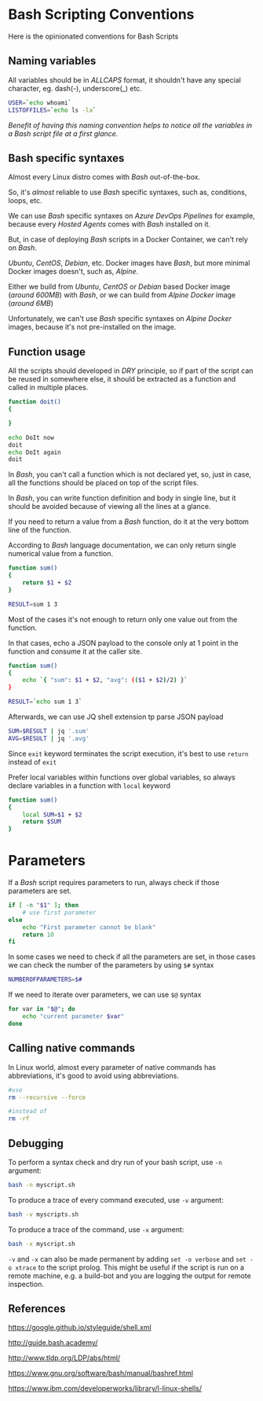 # Bash Scripting Conventions

Here is the opinionated conventions for Bash Scripts

## Naming variables

All variables should be in _ALLCAPS_ format, it shouldn't have any special character, eg. dash(-), underscore(_) etc.

```bash
USER=`echo whoami`
LISTOFFILES=`echo ls -la`
```

_Benefit of having this naming convention helps to notice all the variables in a Bash script file at a first glance._

## Bash specific syntaxes

Almost every Linux distro comes with _Bash_ out-of-the-box.

So, it's _almost_ reliable to use _Bash_ specific syntaxes, such as, conditions, loops, etc.

We can use _Bash_ specific syntaxes on _Azure DevOps Pipelines_ for example, because every _Hosted Agents_ comes with _Bash_ installed on it.

But, in case of deploying _Bash_ scripts in a Docker Container, we can't rely on _Bash_.

_Ubuntu_, _CentOS_, _Debian_, etc. Docker images have _Bash_, but more minimal Docker images doesn't, such as, _Alpine_.

Either we build from _Ubuntu_, _CentOS_ or _Debian_ based Docker image (_around 600MB_) with _Bash_, or we can build from _Alpine Docker_ image (_around 6MB_)

Unfortunately, we can't use _Bash_ specific syntaxes on _Alpine Docker_ images, because it's not pre-installed on the image.

## Function usage

All the scripts should developed in _DRY_ principle, so if part of the script can be reused in somewhere else, it should be extracted as a function and called in multiple places.

```bash
function doit()
{

}

echo DoIt now
doit
echo DoIt again
doit
```

In _Bash_, you can't call a function which is not declared yet, so, just in case, all the functions should be placed on top of the script files.

In _Bash_, you can write function definition and body in single line, but it should be avoided because of viewing all the lines at a glance.

If you need to return a value from a _Bash_ function, do it at the very bottom line of the function.

According to _Bash_ language documentation, we can only return single numerical value from a function.

```bash
function sum()
{
    return $1 + $2
}

RESULT=sum 1 3
```

Most of the cases it's not enough to return only one value out from the function.

In that cases, echo a JSON payload to the console only at 1 point in the function and consume it at the caller site.

```bash
function sum()
{
    echo `{ "sum": $1 + $2, "avg": (($1 + $2)/2) }`
}

RESULT=`echo sum 1 3`
```

Afterwards, we can use JQ shell extension tp parse JSON payload

```bash
SUM=$RESULT | jq '.sum'
AVG=$RESULT | jq '.avg'
```

Since `exit` keyword terminates the script execution, it's best to use `return` instead of `exit`

Prefer local variables within functions over global variables, so always declare variables in a function with `local` keyword

```bash
function sum()
{
    local SUM=$1 + $2
    return $SUM
}
```

# Parameters

If a _Bash_ script requires parameters to run, always check if those parameters are set.

```bash
if [ -n "$1" ]; then
    # use first parameter
else
    echo "First parameter cannot be blank"
    return 10
fi
```

In some cases we need to check if all the parameters are set, in those cases we can check the number of the parameters by using `$#` syntax

```bash
NUMBEROFPARAMETERS=$#
```

If we need to iterate over parameters, we can use `$@` syntax

```bash
for var in "$@"; do
    echo "current parameter $var"
done
```

## Calling native commands

In Linux world, almost every parameter of native commands has abbreviations, it's good to avoid using abbreviations.

```bash
#use
rm --recursive --force

#instead of
rm -rf
```

## Debugging

To perform a syntax check and dry run of your bash script, use `-n` argument:

```bash
bash -n myscript.sh
```

To produce a trace of every command executed, use `-v` argument:

```bash
bash -v myscripts.sh
```

To produce a trace of the command, use `-x` argument:

```bash
bash -x myscript.sh
```

`-v` and `-x` can also be made permanent by adding `set -o verbose` and `set -o xtrace` to the script prolog. This might be useful if the script is run on a remote machine, e.g. a build-bot and you are logging the output for remote inspection.

## References

https://google.github.io/styleguide/shell.xml

http://guide.bash.academy/

http://www.tldp.org/LDP/abs/html/

https://www.gnu.org/software/bash/manual/bashref.html

https://www.ibm.com/developerworks/library/l-linux-shells/
